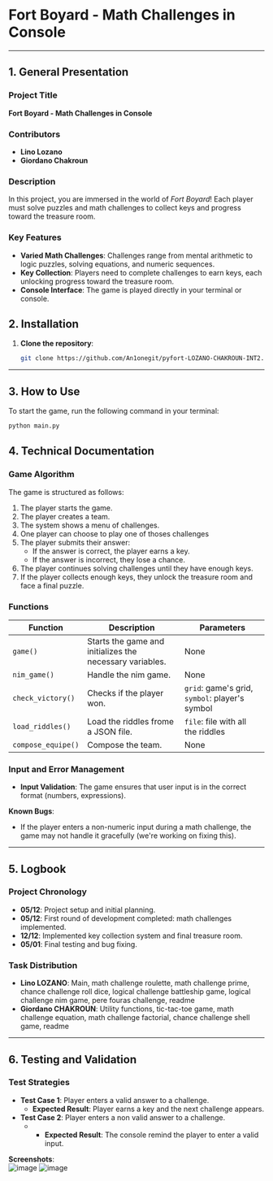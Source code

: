 # Fort Boyard - Math Challenges in Console

---

## 1. General Presentation

### Project Title  
**Fort Boyard - Math Challenges in Console**

### Contributors  
- **Lino Lozano** 
- **Giordano Chakroun** 

### Description  
In this project, you are immersed in the world of *Fort Boyard*! Each player must solve puzzles and math challenges to collect keys and progress toward the treasure room.

### Key Features  
- **Varied Math Challenges**: Challenges range from mental arithmetic to logic puzzles, solving equations, and numeric sequences.
- **Key Collection**: Players need to complete challenges to earn keys, each unlocking progress toward the treasure room.
- **Console Interface**: The game is played directly in your terminal or console.

## 2. Installation

1. **Clone the repository**:  
   ```bash
   git clone https://github.com/An1onegit/pyfort-LOZANO-CHAKROUN-INT2.git
   ```
---

## 3. How to Use

To start the game, run the following command in your terminal:  
```bash
python main.py
```

## 4. Technical Documentation

### Game Algorithm  
The game is structured as follows:

1. The player starts the game.
2. The player creates a team.
3. The system shows a menu of challenges.
4. One player can choose to play one of thoses challenges
5. The player submits their answer:
   - If the answer is correct, the player earns a key.
   - If the answer is incorrect, they lose a chance.
6. The player continues solving challenges until they have enough keys.
7. If the player collects enough keys, they unlock the treasure room and face a final puzzle.

### Functions

| **Function**              | **Description**                                                                                          | **Parameters**              |
|---------------------------|----------------------------------------------------------------------------------------------------------|-----------------------------|
| `game()`                  | Starts the game and initializes the necessary variables.                                                  | None                        |
| `nim_game()`              | Handle the nim game.                                                                                     | None
| `check_victory()`         | Checks if the player won.                                                                               | `grid`: game's grid, `symbol`: player's symbol |
| `load_riddles()`          | Load the riddles frome a JSON file.                                                                    | `file`: file with all the riddles  |
| `compose_equipe()`        | Compose the team.                                                                                       | None                        |

### Input and Error Management  
- **Input Validation**: The game ensures that user input is in the correct format (numbers, expressions).  
  
**Known Bugs**:
- If the player enters a non-numeric input during a math challenge, the game may not handle it gracefully (we're working on fixing this).
  
---

## 5. Logbook

### Project Chronology  
- **05/12**: Project setup and initial planning.  
- **05/12**: First round of development completed: math challenges implemented.  
- **12/12**: Implemented key collection system and final treasure room.  
- **05/01**: Final testing and bug fixing.

### Task Distribution  
- **Lino LOZANO**: Main, math challenge roulette, math challenge prime, chance challenge roll dice, logical challenge battleship game, logical challenge nim game, pere fouras challenge, readme
- **Giordano CHAKROUN**: Utility functions, tic-tac-toe game, math challenge equation, math challenge factorial, chance challenge shell game, readme

---

## 6. Testing and Validation

### Test Strategies  
- **Test Case 1**: Player enters a valid answer to a challenge.  
  - **Expected Result**: Player earns a key and the next challenge appears.
- **Test Case 2**: Player enters a non valid answer to a challenge.
  - - **Expected Result**: The console remind the player to enter a valid input.
  
**Screenshots**:  
![image](https://github.com/user-attachments/assets/a53ddc44-e61f-4d42-ae7d-46eab5d5bf1d)
![image](https://github.com/user-attachments/assets/81e4db2c-43d8-42dc-89d5-098c4780a5f4)
